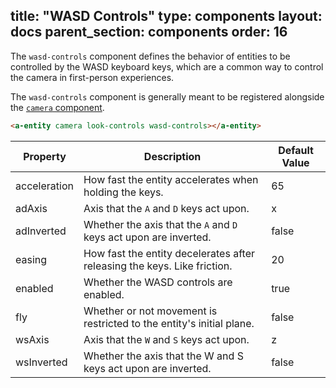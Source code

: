 title: "WASD Controls"
type: components
layout: docs
parent_section: components
order: 16
---

The `wasd-controls` component defines the behavior of entities to be controlled by the WASD keyboard keys, which are a common way to control the camera in first-person experiences.

The `wasd-controls` component is generally meant to be registered alongside the [`camera` component](../components/).

```html
<a-entity camera look-controls wasd-controls></a-entity>
```

| Property     | Description                                                              | Default Value |
|--------------|--------------------------------------------------------------------------|---------------|
| acceleration | How fast the entity accelerates when holding the keys.                   | 65            |
| adAxis       | Axis that the `A` and `D` keys act upon.                                 | x             |
| adInverted   | Whether the axis that the `A` and `D` keys act upon are inverted.        | false         |
| easing       | How fast the entity decelerates after releasing the keys. Like friction. | 20            |
| enabled      | Whether the WASD controls are enabled.                                   | true          |
| fly          | Whether or not movement is restricted to the entity's initial plane.     | false         |
| wsAxis       | Axis that the `W` and `S` keys act upon.                                 | z             |
| wsInverted   | Whether the axis that the W and S keys act upon are inverted.            | false         |
